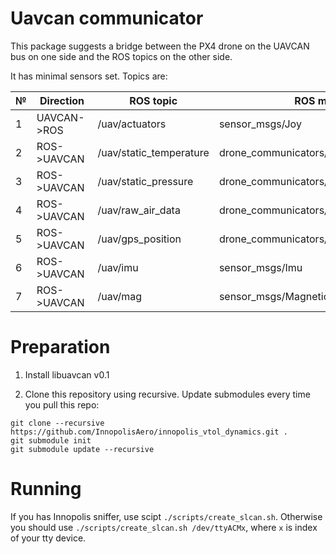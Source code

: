 # Uavcan communicator

This package suggests a bridge between the PX4 drone on the UAVCAN bus on one side and the ROS topics on the other side.

It has minimal sensors set. Topics are:

| № | Direction   | ROS topic                  | ROS msg                               | UAVCAN msg                                     |
| - | ----------- | -------------------------- | ------------------------------------- |----------------------------------------------- |
| 1 | UAVCAN->ROS | /uav/actuators             | sensor_msgs/Joy                       | uavcan::equipment::esc::RawCommand             |
| 2 | ROS->UAVCAN | /uav/static_temperature    | drone_communicators/StaticTemperature | uavcan::equipment::air_data::StaticTemperature |
| 3 | ROS->UAVCAN | /uav/static_pressure       | drone_communicators/StaticPressure    | uavcan::equipment::air_data::StaticPressure    |
| 4 | ROS->UAVCAN | /uav/raw_air_data          | drone_communicators/RawAirData        | uavcan::equipment::air_data::RawAirData        |
| 5 | ROS->UAVCAN | /uav/gps_position          | drone_communicators/Fix               | uavcan::equipment::gnss::Fix                   |
| 6 | ROS->UAVCAN | /uav/imu                   | sensor_msgs/Imu                       | uavcan::equipment::ahrs::RawIMU                |
| 7 | ROS->UAVCAN | /uav/mag                   | sensor_msgs/MagneticField             | uavcan::equipment::ahrs::MagneticFieldStrength |

# Preparation

1. Install libuavcan v0.1

2. Clone this repository using recursive. Update submodules every time you pull this repo:

```
git clone --recursive https://github.com/InnopolisAero/innopolis_vtol_dynamics.git .
git submodule init
git submodule update --recursive
```

# Running

If you has Innopolis sniffer, use scipt `./scripts/create_slcan.sh`.
Otherwise you should use `./scripts/create_slcan.sh /dev/ttyACMx`, where `x` is index of your tty device.